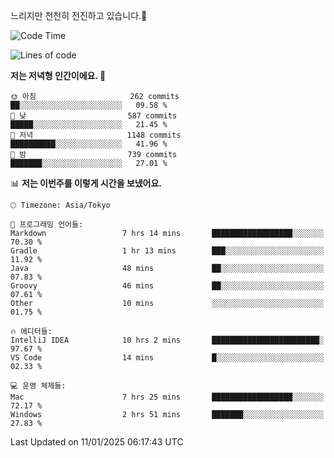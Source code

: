 느리지만 천천히 전진하고 있습니다.🐢

<!--START_SECTION:waka-->
![Code Time](http://img.shields.io/badge/Code%20Time-1%2C513%20hrs%204%20mins-blue)

![Lines of code](https://img.shields.io/badge/%EC%A0%80%EB%8A%94%20%EC%97%AC%ED%83%9C%EA%B9%8C%EC%A7%80%20-919.0%20thousand%20%EC%A4%84%EC%9D%98%20%EC%BD%94%EB%93%9C%EB%A5%BC%20%EC%9E%91%EC%84%B1%ED%96%88%EC%96%B4%EC%9A%94.-blue)

**저는 저녁형 인간이에요. 🦉** 

```text
🌞 아침                     262 commits         ██░░░░░░░░░░░░░░░░░░░░░░░   09.58 % 
🌆 낮　                     587 commits         █████░░░░░░░░░░░░░░░░░░░░   21.45 % 
🌃 저녁                     1148 commits        ██████████░░░░░░░░░░░░░░░   41.96 % 
🌙 밤　                     739 commits         ███████░░░░░░░░░░░░░░░░░░   27.01 % 
```


📊 **저는 이번주를 이렇게 시간을 보냈어요.** 

```text
🕑︎ Timezone: Asia/Tokyo

💬 프로그래밍 언어들: 
Markdown                 7 hrs 14 mins       ██████████████████░░░░░░░   70.30 % 
Gradle                   1 hr 13 mins        ███░░░░░░░░░░░░░░░░░░░░░░   11.92 % 
Java                     48 mins             ██░░░░░░░░░░░░░░░░░░░░░░░   07.83 % 
Groovy                   46 mins             ██░░░░░░░░░░░░░░░░░░░░░░░   07.61 % 
Other                    10 mins             ░░░░░░░░░░░░░░░░░░░░░░░░░   01.75 % 

🔥 에디터들: 
IntelliJ IDEA            10 hrs 2 mins       ████████████████████████░   97.67 % 
VS Code                  14 mins             █░░░░░░░░░░░░░░░░░░░░░░░░   02.33 % 

💻 운영 체제들: 
Mac                      7 hrs 25 mins       ██████████████████░░░░░░░   72.17 % 
Windows                  2 hrs 51 mins       ███████░░░░░░░░░░░░░░░░░░   27.83 % 
```


 Last Updated on 11/01/2025 06:17:43 UTC
<!--END_SECTION:waka-->

